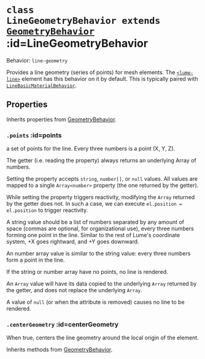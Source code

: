 
# <code>class <b>LineGeometryBehavior</b> extends [GeometryBehavior](GeometryBehavior.md)</code> :id=LineGeometryBehavior

Behavior: `line-geometry`

Provides a line geometry (series of points) for mesh elements. The
[`<lume-line>`](../../../meshes/Line.md) element has this behavior on it by
default. This is typically paired with
[`LineBasicMaterialBehavior`](../materials/LineBasicMaterialBehavior.md).

<live-code id="example"></live-code>
<script>
  example.content = lineExample
</script>

## Properties

Inherits properties from [GeometryBehavior](GeometryBehavior.md).


### <code>.<b>points</b></code> :id=points

a set of points for the line. Every three numbers is a point (X, Y, Z).

The getter (i.e. reading the property) always returns an underlying Array
of numbers.

Setting the property accepts `string`, `number[]`, or `null` values. All
values are mapped to a single `Array<number>` property (the one returned
by the getter).

While setting the property triggers reactivity, modifying the
`Array` returned by the getter does not. In such a case, we can
execute `el.position = el.position` to trigger reactivity.
<!-- TODO investigate using Solid createMutable to make the Array reactive. -->

A string value should be a list of numbers separated by any amount of space
(commas are optional, for organizational use), every three numbers forming
one point in the line. Similar to the rest of Lume's coordinate
system, +X goes rightward, and +Y goes downward.

An number array value is similar to the string value: every three numbers
form a point in the line.
<!-- TODO investigate reacting to reactive arrays -->

If the string or number array have no points, no line is rendered.

An `Array` value will have its data copied to the underlying
`Array` returned by the getter, and does not replace the underlying
`Array`.
<!-- TODO perhaps the getter should always return the value the user set, and not expose the internal `Array` -->

A value of `null` (or when the attribute is removed) causes no line to be
rendered.
        


### <code>.<b>centerGeometry</b></code> :id=centerGeometry

When true, centers the line geometry
around the local origin of the element.
        



Inherits methods from [GeometryBehavior](GeometryBehavior.md).


        